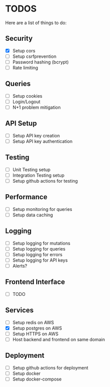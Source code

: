 # TODOS

Here are a list of things to do:

## Security

- [x] Setup cors
- [ ] Setup csrfprevention
- [ ] Password hashing (bcrypt)
- [ ] Rate limiting

## Queries

- [ ] Setup cookies
- [ ] Login/Logout
- [ ] N+1 problem mitigation

## API Setup

- [ ] Setup API key creation
- [ ] Setup API key authentication

## Testing

- [ ] Unit Testing setup
- [ ] Integration Testing setup
- [ ] Setup github actions for testing

## Performance

- [ ] Setup monitoring for queries
- [ ] Setup data caching

## Logging

- [ ] Setup logging for mutations
- [ ] Setup logging for queries
- [ ] Setup logging for errors
- [ ] Setup logging for API keys
- [ ] Alerts?

## Frontend Interface

- [ ] TODO

## Services

- [ ] Setup redis on AWS
- [x] Setup postgres on AWS
- [ ] Setup HTTPS on AWS
- [ ] Host backend and frontend on same domain

## Deployment

- [ ] Setup github actions for deployment
- [ ] Setup docker
- [ ] Setup docker-compose
